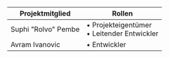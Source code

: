 |Projektmitglied|Rollen|
|---------------|------|
|Suphi "Rolvo" Pembe| • Projekteigentümer <br> • Leitender Entwickler|
|Avram Ivanovic| • Entwickler |